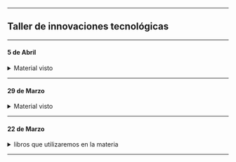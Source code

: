 ----

## Taller de innovaciones tecnológicas
----

#### 5 de Abril

<details>
  <summary> Material visto </summary>

 - Capítulo 1. Páginas 20, 21, 22 y 23 del libro "The complete reference of HTML y CSS"
  
 ```html
<!DOCTYPE html>
<html lang="es">
	<head>

	</head>
	
	<body>


	</body>
</html>
```
- Inserción de imágenes  
```html
<body>
	<img src="perro.jpeg" alt="imagen de perrito">
</body>
```
  
</details>

----

#### 29 de Marzo

<details>
  <summary> Material visto </summary>

  - Capítulo 1. Páginas 20, 21, 22 y 23
  - [The complete reference of HTML y CSS
  
</details>

-----

#### 22 de Marzo

<details>
  <summary> libros que utilizaremos en la materia </summary>

  - [El gran libro de HTML5, CSS3 y Javascript](https://github.com/nadianoe/nadianoe.github.io/blob/master/taller4to/El-gran-libro-de-HTML5-CSS3-y-JavaScript.pdf)
  - [The complete reference of HTML y CSS](https://github.com/nadianoe/nadianoe.github.io/blob/master/taller4to/the-complete-reference-html-css-fifth-edition.pdf)
  
</details>

----
